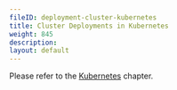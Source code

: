 ```yaml
---
fileID: deployment-cluster-kubernetes
title: Cluster Deployments in Kubernetes
weight: 845
description: 
layout: default
---
```

Please refer to the [Kubernetes](../../../../deployment/by-technology/kubernetes/) chapter.

